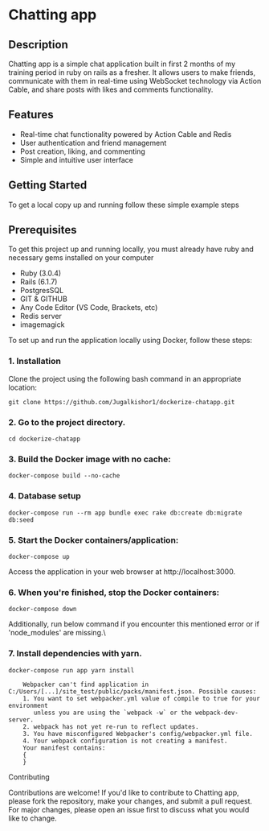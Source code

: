 # Chatting app

## Description

Chatting app is a simple chat application built in first 2 months of my training period in ruby on rails as a fresher. It allows users to make friends, communicate with them in real-time using WebSocket technology via Action Cable, and share posts with likes and comments functionality.

## Features

- Real-time chat functionality powered by Action Cable and Redis
- User authentication and friend management
- Post creation, liking, and commenting
- Simple and intuitive user interface

## Getting Started
To get a local copy up and running follow these simple example steps

## Prerequisites
To get this project up and running locally, you must already have ruby and necessary gems installed on your computer
- Ruby (3.0.4)
- Rails (6.1.7)
- PostgresSQL
- GIT & GITHUB
- Any Code Editor (VS Code, Brackets, etc)
- Redis server
- imagemagick

To set up and run the application locally using Docker, follow these steps:

### 1. Installation

Clone the project using the following bash command in an appropriate location:

```
git clone https://github.com/Jugalkishor1/dockerize-chatapp.git
```

### 2. Go to the project directory.
	cd dockerize-chatapp

### 3. Build the Docker image with no cache:
	docker-compose build --no-cache

### 4. Database setup
	docker-compose run --rm app bundle exec rake db:create db:migrate db:seed

### 5. Start the Docker containers/application:
	docker-compose up

Access the application in your web browser at http://localhost:3000.

### 6. When you're finished, stop the Docker containers:
    docker-compose down

Additionally, run below command if you encounter this mentioned error or if 'node_modules' are missing.\
### 7. Install dependencies with yarn.
	docker-compose run app yarn install

```
	Webpacker can't find application in C:/Users/[...]/site_test/public/packs/manifest.json. Possible causes:
	1. You want to set webpacker.yml value of compile to true for your environment
	   unless you are using the `webpack -w` or the webpack-dev-server.
	2. webpack has not yet re-run to reflect updates.
	3. You have misconfigured Webpacker's config/webpacker.yml file.
	4. Your webpack configuration is not creating a manifest.
	Your manifest contains:
	{
	}
```
Contributing

Contributions are welcome! If you'd like to contribute to Chatting app, please fork the repository, make your changes, and submit a pull request. For major changes, please open an issue first to discuss what you would like to change.
